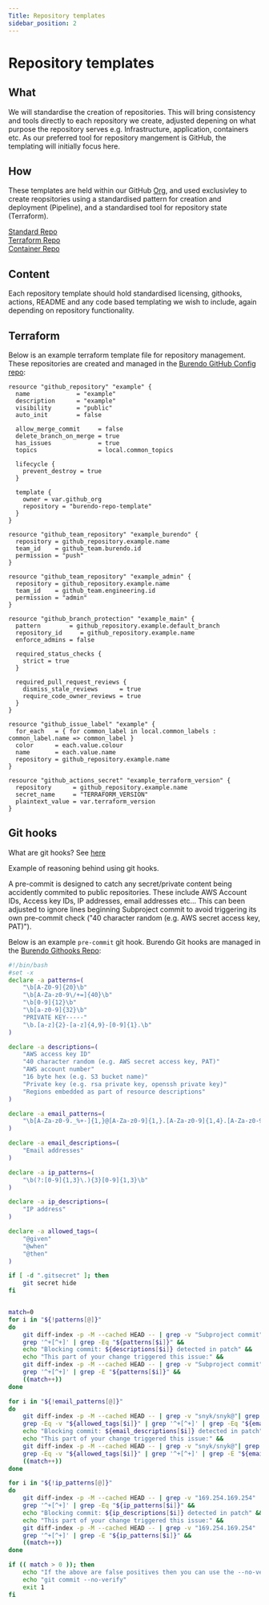 ```yaml
---
Title: Repository templates
sidebar_position: 2
---
```


# Repository templates

## What

We will standardise the creation of repositories.  This will bring consistency and tools directly to each repository we create, adjusted depening on what purpose the repository serves e.g. Infrastructure, application, containers etc.  As our preferred tool for repository mangement is GitHub, the templating will initially focus here.


## How

These templates are held within our GitHub [Org](https://www.github.com/BurendoUK), and used exclusivley to create reopsitories using a standardised pattern for creation and deployment (Pipeline), and a standardised tool for repository state (Terraform).

[Standard Repo](https://github.com/BurendoUK/burendo-repo-template)  
[Terraform Repo](https://github.com/BurendoUK/burendo-repo-template-terraform)  
[Container Repo](https://github.com/BurendoUK/burendo-repo-template-container)

## Content

Each repository template should hold standardised licensing, githooks, actions, README and any code based templating we wish to include, again depending on repository functionality.

## Terraform

Below is an example terraform template file for repository management.  These repositories are created and managed in the [Burendo GitHub Config repo](https://github.com/BurendoUK/burendo-github-config):

```hcl
resource "github_repository" "example" {
  name             = "example"
  description      = "example"
  visibility       = "public"
  auto_init        = false

  allow_merge_commit     = false
  delete_branch_on_merge = true
  has_issues             = true
  topics                 = local.common_topics

  lifecycle {
    prevent_destroy = true
  }

  template {
    owner = var.github_org
    repository = "burendo-repo-template"
  }
}

resource "github_team_repository" "example_burendo" {
  repository = github_repository.example.name
  team_id    = github_team.burendo.id
  permission = "push"
}

resource "github_team_repository" "example_admin" {
  repository = github_repository.example.name
  team_id    = github_team.engineering.id
  permission = "admin"
}

resource "github_branch_protection" "example_main" {
  pattern        = github_repository.example.default_branch
  repository_id     = github_repository.example.name
  enforce_admins = false

  required_status_checks {
    strict = true
  }

  required_pull_request_reviews {
    dismiss_stale_reviews      = true
    require_code_owner_reviews = true
  }
}

resource "github_issue_label" "example" {
  for_each   = { for common_label in local.common_labels : common_label.name => common_label }
  color      = each.value.colour
  name       = each.value.name
  repository = github_repository.example.name
}

resource "github_actions_secret" "example_terraform_version" {
  repository      = github_repository.example.name
  secret_name     = "TERRAFORM_VERSION"
  plaintext_value = var.terraform_version
}
```
## Git hooks

What are git hooks? See [here](https://git-scm.com/book/en/v2/Customizing-Git-Git-Hooks)

Example of reasoning behind using git hooks.

A pre-commit is designed to catch any secret/private content being accidently commited to public repositories. These include AWS Account IDs, Access key IDs, IP addresses, email addresses etc... This can been adjusted to ignore lines beginning Subproject commit to avoid triggering its own pre-commit check ("40 character random (e.g. AWS secret access key, PAT)"). 


Below is an example `pre-commit` git hook.  Burendo Git hooks are managed in the [Burendo Githooks Repo](https://github.com/BurendoUK/burendo-githooks):

```bash
#!/bin/bash
#set -x
declare -a patterns=(
    "\b[A-Z0-9]{20}\b"
    "\b[A-Za-z0-9\/+=]{40}\b"
    "\b[0-9]{12}\b"
    "\b[a-z0-9]{32}\b"
    "PRIVATE KEY-----"
    "\b.[a-z]{2}-[a-z]{4,9}-[0-9]{1}.\b"
)

declare -a descriptions=(
    "AWS access key ID"
    "40 character random (e.g. AWS secret access key, PAT)"
    "AWS account number"
    "16 byte hex (e.g. S3 bucket name)"
    "Private key (e.g. rsa private key, openssh private key)"
    "Regions embedded as part of resource descriptions"
)

declare -a email_patterns=(
    "\b[A-Za-z0-9._%+-]{1,}@[A-Za-z0-9]{1,}.[A-Za-z0-9]{1,4}.[A-Za-z0-9]{1,4}\b"
)

declare -a email_descriptions=(
    "Email addresses"
)

declare -a ip_patterns=(
    "\b(?:[0-9]{1,3}\.){3}[0-9]{1,3}\b"
)

declare -a ip_descriptions=(
    "IP address"
)

declare -a allowed_tags=(
    "@given"
    "@when"
    "@then"
)

if [ -d ".gitsecret" ]; then
    git secret hide
fi


match=0
for i in "${!patterns[@]}"
do
    git diff-index -p -M --cached HEAD -- | grep -v "Subproject commit" | grep -v "mxfile host" |
    grep '^+[^+]' | grep -Eq "${patterns[$i]}" &&
    echo "Blocking commit: ${descriptions[$i]} detected in patch" &&
    echo "This part of your change triggered this issue:" &&
    git diff-index -p -M --cached HEAD -- | grep -v "Subproject commit" | grep -v "mxfile host" |
    grep '^+[^+]' | grep -E "${patterns[$i]}" &&
    ((match++))
done

for i in "${!email_patterns[@]}"
do
    git diff-index -p -M --cached HEAD -- | grep -v "snyk/snyk@"| grep -v "create-release@latest"| grep -v "checkout@master"| grep -v "Publish-Docker-Github-Action@master"| grep -v "docker@master"|
    grep -Eq -v "${allowed_tags[$i]}" | grep '^+[^+]' | grep -Eq "${email_patterns[$i]}" &&
    echo "Blocking commit: ${email_descriptions[$i]} detected in patch" &&
    echo "This part of your change triggered this issue:" &&
    git diff-index -p -M --cached HEAD -- | grep -v "snyk/snyk@"| grep -v "create-release@latest"| grep -v "checkout@master"| grep -v "Publish-Docker-Github-Action@master"| grep -v "docker@master"|
    grep -Eq -v "${allowed_tags[$i]}" | grep '^+[^+]' | grep -E "${email_patterns[$i]}" &&
    ((match++))
done

for i in "${!ip_patterns[@]}"
do
    git diff-index -p -M --cached HEAD -- | grep -v "169.254.169.254" | grep -v "0.0.0.0" | grep -v "127.0.0.1" |
    grep '^+[^+]' | grep -Eq "${ip_patterns[$i]}" &&
    echo "Blocking commit: ${ip_descriptions[$i]} detected in patch" &&
    echo "This part of your change triggered this issue:" &&
    git diff-index -p -M --cached HEAD -- | grep -v "169.254.169.254" | grep -v "0.0.0.0" | grep -v "127.0.0.1" |
    grep '^+[^+]' | grep -E "${ip_patterns[$i]}" &&
    ((match++))
done

if (( match > 0 )); then
    echo "If the above are false positives then you can use the --no-verify flag to skip checks"
    echo "git commit --no-verify"
    exit 1
fi
```
